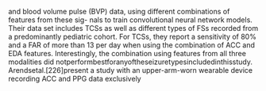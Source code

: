 and blood volume pulse (BVP) data, using different combinations of features from these sig-
nals to train convolutional neural network models. Their data set includes TCSs as well as
different types of FSs recorded from a predominantly pediatric cohort. For TCSs, they report
a sensitivity of 80% and a FAR of more than 13 per day when using the combination of ACC
and EDA features. Interestingly, the combination using features from all three modalities did
notperformbestforanyoftheseizuretypesincludedinthisstudy. Arendsetal.[226]present
a study with an upper-arm-worn wearable device recording ACC and PPG data exclusively